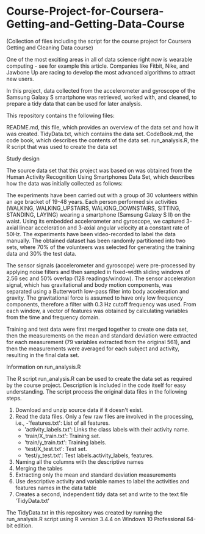 # Course-Project-for-Coursera-Getting-and-Getting-Data-Course
(Collection of files including the script for the course project for Coursera Getting and Cleaning Data course)

One of the most exciting areas in all of data science right now is wearable computing - see for example this article. Companies like Fitbit, Nike, and Jawbone Up are racing to develop the most advanced algorithms to attract new users.

In this project, data collected from the accelerometer and gyroscope of the Samsung Galaxy S smartphone was retrieved, worked with, and cleaned, to prepare a tidy data that can be used for later analysis.

This repository contains the following files:

README.md, this file, which provides an overview of the data set and how it was created.
TidyData.txt, which contains the data set.
CodeBook.md, the code book, which describes the contents of the data set. 
run_analysis.R, the R script that was used to create the data set


Study design

The source data set that this project was based on was obtained from the Human Activity Recognition Using Smartphones Data Set, which describes how the data was initially collected as follows:

The experiments have been carried out with a group of 30 volunteers within an age bracket of 19-48 years. Each person performed six activities (WALKING, WALKING_UPSTAIRS, WALKING_DOWNSTAIRS, SITTING, STANDING, LAYING) wearing a smartphone (Samsung Galaxy S II) on the waist. Using its embedded accelerometer and gyroscope, we captured 3-axial linear acceleration and 3-axial angular velocity at a constant rate of 50Hz. The experiments have been video-recorded to label the data manually. The obtained dataset has been randomly partitioned into two sets, where 70% of the volunteers was selected for generating the training data and 30% the test data.

The sensor signals (accelerometer and gyroscope) were pre-processed by applying noise filters and then sampled in fixed-width sliding windows of 2.56 sec and 50% overlap (128 readings/window). The sensor acceleration signal, which has gravitational and body motion components, was separated using a Butterworth low-pass filter into body acceleration and gravity. The gravitational force is assumed to have only low frequency components, therefore a filter with 0.3 Hz cutoff frequency was used. From each window, a vector of features was obtained by calculating variables from the time and frequency domain.

Training and test data were first merged together to create one data set, then the measurements on the mean and standard deviation were extracted for each measurement (79 variables extracted from the original 561), and then the measurements were averaged for each subject and activity, resulting in the final data set.



Information on run_analysis.R

The R script run_analysis.R can be used to create the data set as required by the course project. Description is included in the code itself for easy understanding. The script process the original data files in the following steps. 

1. Download and unzip source data if it doesn't exist.
2. Read the data files. Only a few raw files are involved in the processing, i.e., 
    -'features.txt': List of all features.
    - 'activity_labels.txt': Links the class labels with their activity name.
    - 'train/X_train.txt': Training set.
    - 'train/y_train.txt': Training labels.
    - 'test/X_test.txt': Test set.
    - 'test/y_test.txt': Test labels.activity_labels, features. 
3. Naming all the columns with the descriptive names
4. Merging the tables
5. Extracting only the mean and standard deviation measurements
6. Use descriptive activity and variable names to label the activities and features names in the data table
7. Creates a second, independent tidy data set and write to the text file 'TidyData.txt'

The TidyData.txt in this repository was created by running the run_analysis.R script using R version 3.4.4 on Windows 10 Professional 64-bit edition.

